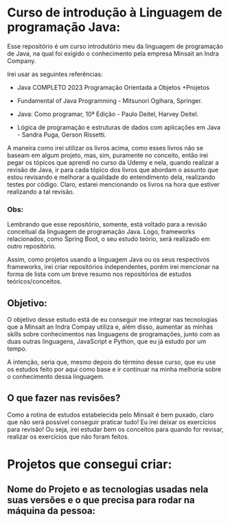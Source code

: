 # Curso de introdução à Linguagem de programação Java:
Esse repositório é um curso introdutório meu da linguagem de programação de Java, na qual foi exigido o conhecimento pela empresa Minsait an Indra Company.

Irei usar as seguintes referências:

- Java COMPLETO 2023 Programação Orientada a Objetos +Projetos

- Fundamental of Java Programming - Mitsunori Ogihara, Springer.

- Java: Como programar, 10ª Edição - Paulo Deitel, Harvey Deitel.

- Lógica de programação e estruturas de dados com aplicações em Java - Sandra Puga, Gerson Rissetti.

A maneira como irei utilizar os livros acima, como esses livros não se baseam em algum projeto, mas, sim, puramente no conceito, então irei pegar os tópicos que aprendi no curso da Udemy e nela, quando realizar a revisão de Java, ir para cada tópico dos livros que abordam o assunto que estou revisando e melhorar a qualidade do entendimento dela, realizando testes por código. Claro, estarei mencionando os livros na hora que estiver realizando a tal revisão.

### Obs:
Lembrando que esse repositório, somente, está voltado para a revisão conceitual da linguagem de programação Java. Logo, frameworks relacionados, como Spring Boot, o seu estudo teório, será realizado em outro repositório.

Assim, como projetos usando a linguagem Java ou os seus respectivos frameworks, irei criar repositórios independentes, porém irei mencionar na forma de lista com um breve resumo nos repositórios de estudos teóricos/conceitos.

## Objetivo:
O objetivo desse estudo está de eu conseguir me integrar nas tecnologias que a Minsait an Indra Compay utiliza e, além disso, aumentar as minhas skills sobre conhecimentos nas linguagens de programações, junto com as duas outras linguagens, JavaScript e Python, que eu já estudo por um tempo.

A intenção, seria que, mesmo depois do término desse curso, que eu use os estudos feito por aqui como base e ir continuar na minha melhoria sobre o conhecimento dessa linguagem.

## O que fazer nas revisões?
Como a rotina de estudos estabelecida pelo Minsait é bem puxado, claro que não será possível conseguir praticar tudo! Eu irei deixar os exercícios para revisão! Ou seja, irei estudar bem os conceitos para quando for revisar, realizar os exercícios que não foram feitos.

# Projetos que consegui criar:

## Nome do Projeto e as tecnologias usadas nela suas versões e o que precisa para rodar na máquina da pessoa:
